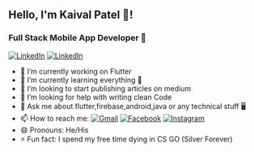 

## Hello, I'm Kaival Patel 👋!
### Full Stack Mobile App Developer 📱
[![LinkedIn](https://img.shields.io/badge/LinkedIn-View-blue.svg)](https://www.linkedin.com/in/kaiival/)</t>
[![LinkedIn](https://img.shields.io/badge/LinkedIn-View-blue.svg)](https://www.linkedin.com/in/kaiival/)
- 🔭 I’m currently working on Flutter 
- 🌱 I’m currently learning everything 🤣
- 📝 I’m looking to start publishing articles on medium 
- 🤔 I’m looking for help with writing clean Code
- 💬 Ask me about flutter,firebase,android,java or any technical stuff 🖥️
- 📫 How to reach me: [![Gmail](https://img.shields.io/badge/Email-white?style=for-the-badge&logo=Gmail)](mailto:kaivalpatel53@gmail.com) </t> </t>[![Facebook](https://img.shields.io/badge/Ping-white?style=for-the-badge&logo=facebook)](https://www.facebook.com/kaival.patel.395/) </t> </t> [![Instagram](https://img.shields.io/badge/DM-white?style=for-the-badge&logo=instagram)](https://www.instagram.com/iamkaival/)
- 😄 Pronouns: He/His
- ⚡ Fun fact: I spend my free time dying in CS GO (Silver Forever)
